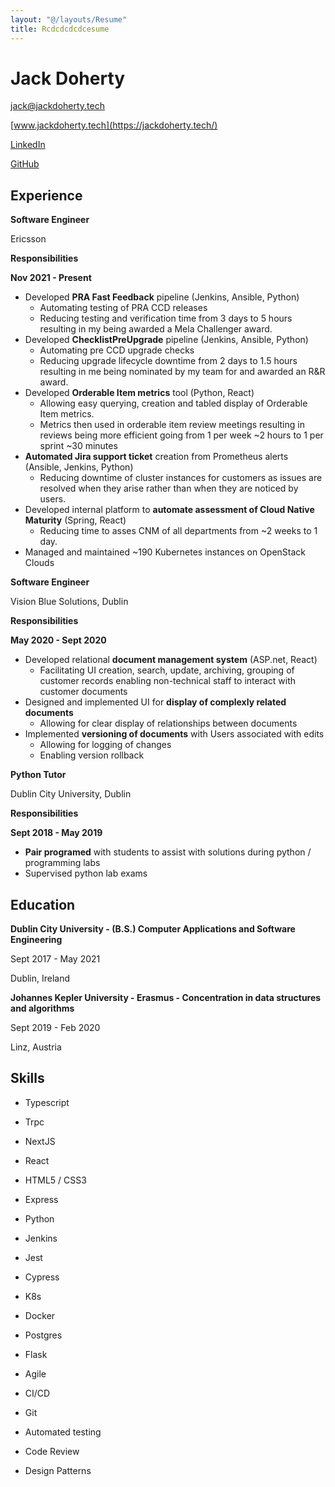 ```yaml
---
layout: "@/layouts/Resume"
title: Rcdcdcdcdcesume
---
```

# Jack Doherty

[jack@jackdoherty.tech](mailto:jack@jackdoherty.tech?subject=Hey!%20Saw%20your%20resume!)

[www.jackdoherty.tech](https://jackdoherty.tech/)

[LinkedIn](https://www.linkedin.com/in/jack-doherty-405/)

[GitHub](https://github.com/jack-elliot-doherty)

## **Experience**

<!-- --- -->

**Software Engineer**

Ericsson

**Responsibilities**

**Nov 2021 - Present**

- Developed **PRA Fast Feedback** pipeline (Jenkins, Ansible, Python)
    - Automating testing of PRA CCD releases
    - Reducing testing and verification time from 3 days to 5 hours resulting in my being awarded a Mela Challenger award.
- Developed **ChecklistPreUpgrade** pipeline (Jenkins, Ansible, Python)
    - Automating pre CCD upgrade checks
    - Reducing upgrade lifecycle downtime from 2 days to 1.5 hours resulting in me being nominated by my team for and awarded an R&R award.
- Developed **Orderable Item metrics** tool (Python, React)
    - Allowing easy querying, creation and tabled display of Orderable Item metrics.
    - Metrics then used in orderable item review meetings resulting in reviews being more efficient going from 1 per week ~2 hours to 1 per sprint ~30 minutes
- **Automated Jira support ticket** creation from Prometheus alerts (Ansible, Jenkins, Python)
    - Reducing downtime of cluster instances for customers as issues are resolved when they arise rather than when they are noticed by users.
- Developed internal platform to **automate assessment of Cloud Native Maturity** (Spring, React)
    - Reducing time to asses CNM of all departments from ~2 weeks to 1 day.
- Managed and maintained ~190 Kubernetes instances on OpenStack Clouds

**Software Engineer**

Vision Blue Solutions, Dublin

**Responsibilities**

**May 2020 - Sept 2020**

- Developed relational **document management system** (ASP.net, React)
    - Facilitating UI creation, search, update, archiving, grouping of customer records enabling non-technical staff to interact with customer documents
- Designed and implemented UI for **display of complexly related documents**
    - Allowing for clear display of relationships between documents
- Implemented **versioning of documents** with Users associated with edits
    - Allowing for logging of changes
    - Enabling version rollback

**Python Tutor**

Dublin City University, Dublin

**Responsibilities**

**Sept 2018 - May 2019**

- **Pair programed** with students to assist with solutions during python / programming labs
- Supervised python lab exams

## Education

<!-- --- -->

**Dublin City University - (B.S.) Computer Applications and Software Engineering**

Sept 2017 - May 2021

Dublin, Ireland

**Johannes Kepler University - Erasmus - Concentration in data structures and algorithms** 

Sept 2019 - Feb 2020

Linz, Austria

## Skills

<!-- --- -->

- Typescript
- Trpc
- NextJS
- React
- HTML5 / CSS3
- Express
- Python

- Jenkins
- Jest
- Cypress
- K8s
- Docker
- Postgres
- Flask

- Agile
- CI/CD
- Git
- Automated testing
- Code Review
- Design Patterns